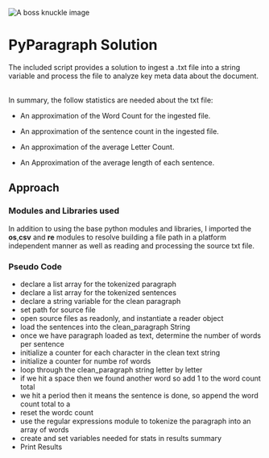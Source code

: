![A boss knuckle image](boss.jpg)
# PyParagraph Solution

The included script provides a solution to ingest a .txt file into a string variable and process the file to analyze key meta data about the document. <br/><br/>

In summary, the  follow statistics are needed about the txt file: <br/>

* An approximation of the Word Count for the ingested file.

* An approximation of the sentence count in the ingested file.

* An approximation of the average Letter Count.

* An Approximation of the average length of each sentence.

## Approach

### Modules and Libraries used
In addition to using the base python modules and libraries, I imported the **os**,**csv** and **re** modules to resolve building a file path in a platform independent manner as well as reading and processing the source txt file.<br/>

### Pseudo Code

* declare a list array for the tokenized paragraph
* declare a list array for the tokenized sentences
* declare a string variable for the clean paragraph
* set path for source file
* open source files as readonly, and instantiate a reader object
* load the sentences into the clean_paragraph String
* once we have paragraph loaded as text, determine the number of words per sentence
* initialize a counter for each character in the clean text string
* initialize a counter for numbe rof words
* loop through the clean_paragraph string letter by letter
* if we hit a space then we found another word so add 1 to the word count total
* we hit a period then it means the sentence is done, so append the word count total to a 
* reset the wordc count 
* use the regular expressions module to tokenize the paragraph into an array of words
* create and set variables needed for stats in results summary
* Print Results
